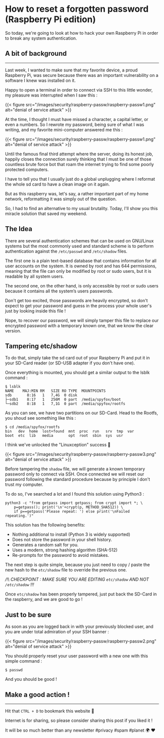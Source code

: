 # How to reset a forgotten password (Raspberry Pi edition)


So today, we're going to look at how to hack your own Raspberry Pi in order to break any system authentication.


## A bit of background
---
Last week, I wanted to make sure that my favorite device, a proud Raspberry Pi, was secure because there was an important vulnerability on a software I knew was installed on it. 

Happy to open a terminal in order to connect via SSH to this little wonder, my pleasure was interrupted when I saw this : 

{{< figure src="/images/security/raspberry-passw/raspberry-passw1.png" alt="denial of service attack" >}} 

At the time, I thought I must have missed a character, a capital letter, or even a numbers. So I rewrote my password, being sure of what I was writing, and my favorite mini-computer answered me this : 

{{< figure src="/images/security/raspberry-passw/raspberry-passw1.png" alt="denial of service attack" >}} 

Until the famous final third attempt where the server, doing its honest job, happily closes the connection surely thinking that I must be one of those countless brute force bot that roam the internet trying to find some poorly protected computers. 

I have to tell you that I usually just do a global unplugging where I reformat the whole sd card to have a clean image on it again. 

But as this raspberry was, let's say, a rather important part of my home network, reformatting it was simply out of the question. 

So, I had to find an alternative to my usual brutality. Today, I'll show you this miracle solution that saved my weekend.
## The Idea

There are several authentication schemes that can be used on GNU/Linux systems but the most commonly used and standard scheme is to perform authentication against the `/etc/passwd` and `/etc/shadow` files.

The first one is a plain text-based database that contains information for all user accounts on the system. It is owned by root and has 644 permissions, meaning that the file can only be modified by root or sudo users, but it is readable by all system users.

The second one, on the other hand, is only accessible by root or sudo users because it contains all the system’s users passwords.

Don't get too excited, those passwords are heavily encrypted, so don't expect to get your password and guess in the process your whole user's just by looking inside this file !

Nope, to recover our password, we will simply tamper this file to replace our encrypted password with a temporary known one, that we know the clear version. 

## Tampering etc/shadow

To do that, simply take the sd card out of your Raspberry Pi and put it in your SD-Card reader (or SD-USB adapter if you don't have one).

Once everything is mounted, you should get a similar output to the lsblk command : 

```
$ lsblk 
NAME    MAJ:MIN RM   SIZE RO TYPE  MOUNTPOINTS
sdb       8:16   1   7,4G  0 disk  
├─sdb1    8:17   1   256M  0 part  /media/spyfox/boot
└─sdb2    8:18   1   7,1G  0 part  /media/spyfox/rootfs
```

As you can see, we have two partitions on our SD-Card. Head to the Rootfs, you shoud see something like this : 

```
$ cd /media/spyfox/rootfs
bin   dev  home  lost+found  mnt  proc  run   srv  tmp  var
boot  etc  lib   media       opt  root  sbin  sys  usr
```

I think we've unlocked the "Linuxception" success 🤠

{{< figure src="/images/security/raspberry-passw/raspberry-passw3.png" alt="denial of service attack" >}} 

Before tampering the `shadow` file, we will generate a known temporary password only to connect via SSH. Once connected we will reset our password following the standard procedure because by principle I don't trust my computer.

To do so, I've searched a lot and I found this solution using Python3 : 

```
python3 -c "from getpass import getpass; from crypt import *; \
    p=getpass(); print('\n'+crypt(p, METHOD_SHA512)) \
    if p==getpass('Please repeat: ') else print('\nFailed repeating.')"
```

This solution has the following benefits:

- Nothing additional to install (Python 3 is widely supported)
- Does not store the password in your shell history.
- Generates a random salt for you.
- Uses a modern, strong hashing algorithm (SHA-512)
- Re-prompts for the password to avoid mistakes.

The next step is quite simple, because you just need to copy / paste the new hash to the `etc/shadow` file to override the previous one.

_/!\ CHECKPOINT : MAKE SURE YOU ARE EDITING `etc/shadow` AND NOT `/etc/shadow` !!!_

Once `etc/shadow` has been properly tampered, just put back the SD-Card in the raspberry, and we are good to go !

## Just to be sure

As soon as you are logged back in with your previously blocked user, and you are under total admiration of your SSH banner :

{{< figure src="/images/security/raspberry-passw/raspberry-passw2.png" alt="denial of service attack" >}} 

You should properly reset your user password with a new one with this simple command : 

```
$ passwd 
```

And you should be good ! 

## Make a good action !
---
Hit that `CTRL + D` to bookmark this website 🔖

Internet is for sharing, so please consider sharing this post if you liked it !

It will be so much better than any newsletter #privacy #spam #planet 🌍 ❤️
